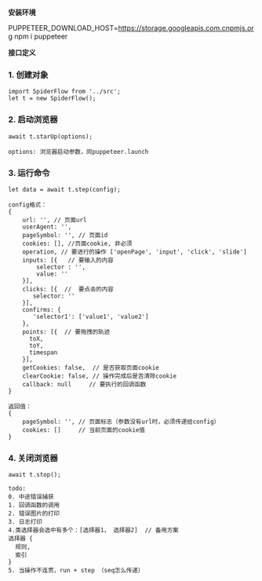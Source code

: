 **安装环境**

PUPPETEER_DOWNLOAD_HOST=https://storage.googleapis.com.cnpmjs.org npm i puppeteer

**接口定义**

### 1. 创建对象

```
import SpiderFlow from '../src';
let t = new SpiderFlow();
```

### 2. 启动浏览器

```
await t.starUp(options);

options: 浏览器启动参数，同puppeteer.launch
```

### 3. 运行命令
```
let data = await t.step(config);

config格式：
{
    url: '', // 页面url
    userAgent: '',
    pageSymbol: '', // 页面id
    cookies: [], //页面cookie, 非必须
    operation, // 要进行的操作 ['openPage', 'input', 'click', 'slide']
    inputs: [{   // 要输入的内容
        selector : '',
        value: ''
    }],
    clicks: [{  //  要点击的内容
       selector: ''
    }], 
    confirms: {
       'selector1': ['value1', 'value2'] 
    },
    points: [{  // 要拖拽的轨迹
      toX,
      toY,
      timespan 
    }],
    getCookies: false,  // 是否获取页面cookie
    clearCookie: false, // 操作完成后是否清除cookie
    callback: null     // 要执行的回调函数
}

返回值：
{
    pageSymbol: '', // 页面标志（参数没有url时，必须传递给config）
    cookies: []     // 当前页面的cookie值
}
 ```
 
 ### 4. 关闭浏览器
 ```
 await t.stop();
```


```
todo: 
0. 中途错误捕获
1. 回调函数的调用
2. 错误图片的打印
3. 日志打印
4.类选择器会选中有多个：[选择器1， 选择器2]  // 备用方案
选择器 {
  规则,
  索引
}
5. 当操作不连贯，run + step （seq怎么传递）
```